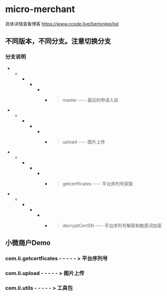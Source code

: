 # micro-merchant
具体详情查看博客
https://www.ccode.live/bertonlee/list
## 不同版本，不同分支。注意切换分支
### 分支说明
- - - - - - >master  ----  最后的申请入驻
- - - - - - >upload  ----  图片上传
- - - - - - >getcertficates  ----  平台序列号获取
- - - - - - >decryptCertSN  ----  平台序列号解密和敏感词加密
## 小微商户Demo
### com.li.getcertficates - - - - - > 平台序列号
### com.li.upload - - - - - > 图片上传
### com.li.utils - - - - - > 工具包
